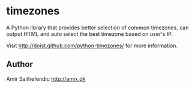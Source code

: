 timezones
=========

A Python library that provides better selection of common timezones, can output
HTML and auto select the best timezone based on user's IP.

Visit http://doist.github.com/python-timezones/ for more information.


Author
------

Amir Salihefendic <http://amix.dk>
